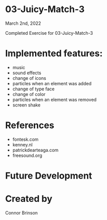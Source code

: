 # 03-Juicy-Match-3
March 2nd, 2022

Completed Exercise for 03-Juicy-Match-3

# Implemented features:
- music
- sound effects
- change of icons
- particles when an element was added
- change of type face
- change of color
- particles when an element was removed
- screen shake

# References
- fontesk.com
- kenney.nl
- patrickdearteaga.com
- freesound.org

# Future Development

# Created by
Connor Brinson
